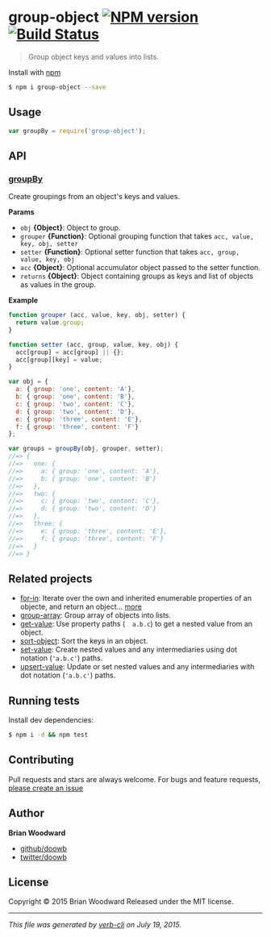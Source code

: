 # group-object [![NPM version](https://badge.fury.io/js/group-object.svg)](http://badge.fury.io/js/group-object)  [![Build Status](https://travis-ci.org/doowb/group-object.svg)](https://travis-ci.org/doowb/group-object)

> Group object keys and values into lists.

Install with [npm](https://www.npmjs.com/)

```sh
$ npm i group-object --save
```

## Usage

```js
var groupBy = require('group-object');
```

## API

### [groupBy](index.js#L62)

Create groupings from an object's keys and values.

**Params**

* `obj` **{Object}**: Object to group.
* `grouper` **{Function}**: Optional grouping function that takes `acc, value, key, obj, setter`
* `setter` **{Function}**: Optional setter function that takes `acc, group, value, key, obj`
* `acc` **{Object}**: Optional accumulator object passed to the setter function.
* `returns` **{Object}**: Object containing groups as keys and list of objects as values in the group.

**Example**

```js
function grouper (acc, value, key, obj, setter) {
  return value.group;
}

function setter (acc, group, value, key, obj) {
  acc[group] = acc[group] || {};
  acc[group][key] = value;
}

var obj = {
  a: { group: 'one', content: 'A'},
  b: { group: 'one', content: 'B'},
  c: { group: 'two', content: 'C'},
  d: { group: 'two', content: 'D'},
  e: { group: 'three', content: 'E'},
  f: { group: 'three', content: 'F'}
};

var groups = groupBy(obj, grouper, setter);
//=> {
//=>   one: {
//=>     a: { group: 'one', content: 'A'},
//=>     b: { group: 'one', content: 'B'}
//=>   },
//=>   two: {
//=>     c: { group: 'two', content: 'C'},
//=>     d: { group: 'two', content: 'D'}
//=>   },
//=>   three: {
//=>     e: { group: 'three', content: 'E'},
//=>     f: { group: 'three', content: 'F'}
//=>   }
//=> }
```

## Related projects

* [for-in](https://github.com/jonschlinkert/for-in): Iterate over the own and inherited enumerable properties of an objecte, and return an object… [more](https://github.com/jonschlinkert/for-in)
* [group-array](https://github.com/doowb/group-array): Group array of objects into lists.
* [get-value](https://github.com/jonschlinkert/get-value): Use property paths (`  a.b.c`) to get a nested value from an object.
* [sort-object](https://github.com/doowb/sort-object): Sort the keys in an object.
* [set-value](https://github.com/jonschlinkert/set-value): Create nested values and any intermediaries using dot notation (`'a.b.c'`) paths.
* [upsert-value](https://github.com/doowb/upsert-value): Update or set nested values and any intermediaries with dot notation (`'a.b.c'`) paths.

## Running tests

Install dev dependencies:

```sh
$ npm i -d && npm test
```

## Contributing

Pull requests and stars are always welcome. For bugs and feature requests, [please create an issue](https://github.com/doowb/group-object/issues/new)

## Author

**Brian Woodward**

+ [github/doowb](https://github.com/doowb)
+ [twitter/doowb](http://twitter.com/doowb)

## License

Copyright © 2015 Brian Woodward
Released under the MIT license.

***

_This file was generated by [verb-cli](https://github.com/assemble/verb-cli) on July 19, 2015._